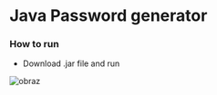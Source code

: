 # Java Password generator

### How to run
- Download .jar file and run

![obraz](https://user-images.githubusercontent.com/32677600/145821728-86b17d3a-6004-4c67-a531-9b5ab4159a5d.png)


